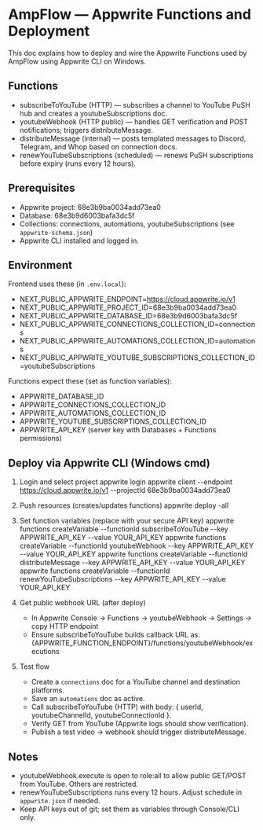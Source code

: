 # AmpFlow — Appwrite Functions and Deployment

This doc explains how to deploy and wire the Appwrite Functions used by AmpFlow using Appwrite CLI on Windows.

## Functions
- subscribeToYouTube (HTTP) — subscribes a channel to YouTube PuSH hub and creates a youtubeSubscriptions doc.
- youtubeWebhook (HTTP public) — handles GET verification and POST notifications; triggers distributeMessage.
- distributeMessage (internal) — posts templated messages to Discord, Telegram, and Whop based on connection docs.
- renewYouTubeSubscriptions (scheduled) — renews PuSH subscriptions before expiry (runs every 12 hours).

## Prerequisites
- Appwrite project: 68e3b9ba0034add73ea0
- Database: 68e3b9d6003bafa3dc5f
- Collections: connections, automations, youtubeSubscriptions (see `appwrite-schema.json`)
- Appwrite CLI installed and logged in.

## Environment
Frontend uses these (in `.env.local`):
- NEXT_PUBLIC_APPWRITE_ENDPOINT=https://cloud.appwrite.io/v1
- NEXT_PUBLIC_APPWRITE_PROJECT_ID=68e3b9ba0034add73ea0
- NEXT_PUBLIC_APPWRITE_DATABASE_ID=68e3b9d6003bafa3dc5f
- NEXT_PUBLIC_APPWRITE_CONNECTIONS_COLLECTION_ID=connections
- NEXT_PUBLIC_APPWRITE_AUTOMATIONS_COLLECTION_ID=automations
- NEXT_PUBLIC_APPWRITE_YOUTUBE_SUBSCRIPTIONS_COLLECTION_ID=youtubeSubscriptions

Functions expect these (set as function variables):
- APPWRITE_DATABASE_ID
- APPWRITE_CONNECTIONS_COLLECTION_ID
- APPWRITE_AUTOMATIONS_COLLECTION_ID
- APPWRITE_YOUTUBE_SUBSCRIPTIONS_COLLECTION_ID
- APPWRITE_API_KEY (server key with Databases + Functions permissions)

## Deploy via Appwrite CLI (Windows cmd)
1. Login and select project
   appwrite login
   appwrite client --endpoint https://cloud.appwrite.io/v1 --projectId 68e3b9ba0034add73ea0

2. Push resources (creates/updates functions)
   appwrite deploy -all

3. Set function variables (replace with your secure API key)
   appwrite functions createVariable --functionId subscribeToYouTube --key APPWRITE_API_KEY --value YOUR_API_KEY
   appwrite functions createVariable --functionId youtubeWebhook --key APPWRITE_API_KEY --value YOUR_API_KEY
   appwrite functions createVariable --functionId distributeMessage --key APPWRITE_API_KEY --value YOUR_API_KEY
   appwrite functions createVariable --functionId renewYouTubeSubscriptions --key APPWRITE_API_KEY --value YOUR_API_KEY

4. Get public webhook URL (after deploy)
   - In Appwrite Console → Functions → youtubeWebhook → Settings → copy HTTP endpoint
   - Ensure subscribeToYouTube builds callback URL as: {APPWRITE_FUNCTION_ENDPOINT}/functions/youtubeWebhook/executions

5. Test flow
   - Create a `connections` doc for a YouTube channel and destination platforms.
   - Save an `automations` doc as active.
   - Call subscribeToYouTube (HTTP) with body: { userId, youtubeChannelId, youtubeConnectionId }.
   - Verify GET from YouTube (Appwrite logs should show verification).
   - Publish a test video → webhook should trigger distributeMessage.

## Notes
- youtubeWebhook.execute is open to role:all to allow public GET/POST from YouTube. Others are restricted.
- renewYouTubeSubscriptions runs every 12 hours. Adjust schedule in `appwrite.json` if needed.
- Keep API keys out of git; set them as variables through Console/CLI only.
